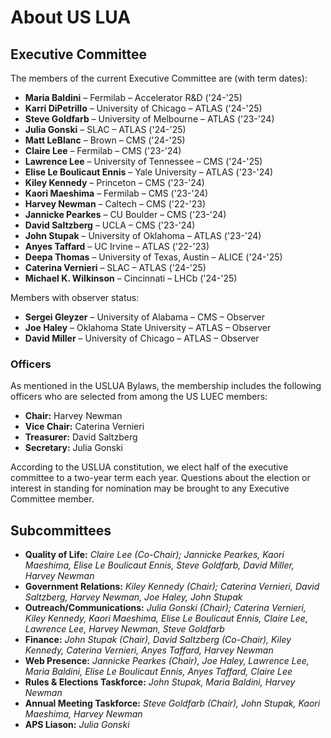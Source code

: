 # About US LUA

## Executive Committee

The members of the current Executive Committee are (with term dates):

* **Maria Baldini** – Fermilab – Accelerator R&D ('24-'25) 
* **Karri DiPetrillo** – University of Chicago – ATLAS ('24-'25) 
* **Steve Goldfarb** – University of Melbourne – ATLAS ('23-'24) 
* **Julia Gonski** – SLAC – ATLAS ('24-'25) 
* **Matt LeBlanc** – Brown – CMS ('24-'25) 
* **Claire Lee** – Fermilab – CMS ('23-'24) 
* **Lawrence Lee** – University of Tennessee – CMS ('24-'25) 
* **Elise Le Boulicaut Ennis** – Yale University – ATLAS ('23-'24) 
* **Kiley Kennedy** – Princeton – CMS ('23-'24) 
* **Kaori Maeshima** – Fermilab – CMS ('23-'24) 
* **Harvey Newman** – Caltech – CMS  ('22-'23) 
* **Jannicke Pearkes** – CU Boulder – CMS ('23-'24) 
* **David Saltzberg** – UCLA – CMS ('23-'24) 
* **John Stupak** – University of Oklahoma – ATLAS ('23-'24) 
* **Anyes Taffard** – UC Irvine – ATLAS ('22-'23) 
* **Deepa Thomas** – University of Texas, Austin – ALICE ('24-'25) 
* **Caterina Vernieri** – SLAC – ATLAS ('24-'25) 
* **Michael K. Wilkinson** – Cincinnati – LHCb ('24-'25) 

Members with observer status:

* **Sergei Gleyzer** – University of Alabama – CMS – Observer
* **Joe Haley** – Oklahoma State University – ATLAS – Observer
* **David Miller** – University of Chicago – ATLAS – Observer

### Officers

As mentioned in the USLUA Bylaws, the membership includes the following officers who are selected from among the US LUEC members:

* **Chair:** Harvey Newman
* **Vice Chair:** Caterina Vernieri
* **Treasurer:** David Saltzberg
* **Secretary:** Julia Gonski

According to the USLUA constitution, we elect half of the executive committee to a two-year term each year. Questions about the election or interest in standing for nomination may be brought to any Executive Committee member.
 
## Subcommittees
* **Quality of Life:** *Claire Lee (Co-Chair); Jannicke Pearkes, Kaori Maeshima, Elise Le Boulicaut Ennis, Steve Goldfarb, David Miller, Harvey Newman*
* **Government Relations:** *Kiley Kennedy (Chair);  Caterina Vernieri, David Saltzberg, Harvey Newman,  Joe Haley, John Stupak*
* **Outreach/Communications:** *Julia Gonski (Chair); Caterina Vernieri, Kiley Kennedy, Kaori Maeshima,  Elise Le Boulicaut Ennis, Claire Lee,  Lawrence Lee,  Harvey Newman, Steve Goldfarb*
* **Finance:** *John Stupak (Chair), David Saltzberg (Co-Chair), Kiley Kennedy, Caterina Vernieri, Anyes Taffard, Harvey Newman*
* **Web Presence:** *Jannicke Pearkes (Chair), Joe Haley, Lawrence Lee, Maria Baldini, Elise Le Boulicaut Ennis, Anyes Taffard, Claire Lee*
* **Rules & Elections Taskforce:** *John Stupak, Maria Baldini, Harvey Newman*
* **Annual Meeting Taskforce:** *Steve Goldfarb (Chair), John Stupak, Kaori Maeshima,  Harvey Newman*
* **APS Liason:** *Julia Gonski*




